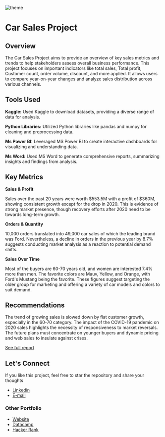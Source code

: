 ![theme](https://github.com/sakibahmed-da/car_sales_analysis/blob/main/car_sales_theme.png)

# Car Sales Project

## Overview

The Car Sales Project aims to provide an overview of key sales metrics and trends to help stakeholders assess overall business performance. This project focuses on important indicators like total sales, Total profit, Customer count, order volume, discount, and more applied. It allows users to compare year-on-year changes and analyze sales distribution across various channels.

## Tools Used

**Kaggle:** Used Kaggle to download datasets, providing a diverse range of data for analysis.

**Python Libraries:** Utilized Python libraries like pandas and numpy for cleaning and preprocessing data.

**Ms Power BI:** Leveraged MS Power BI to create interactive dashboards for visualizing and understanding data.

**Ms Word:** Used MS Word to generate comprehensive reports, summarizing insights and findings from analysis.

## Key Metrics

**Sales & Profit**

Sales over the past 20 years were worth $553.5M with a profit of $360M, showing consistent growth except for the drop in 2020. This is evidence of strong market presence, though recovery efforts after 2020 need to be towards long-term growth.

**Orders & Quantity**

10,000 orders translated into 49,000 car sales of which the leading brand was Ford. Nevertheless, a decline in orders in the previous year by 8.7% suggests conducting market analysis as a reaction to potential demand shifts.

**Sales Over Time**

Most of the buyers are 60-70 years old, and women are interested 7.4% more than men. The favorite colors are Mauv, Yellow, and Orange, with Ford's Mustang being the favorite. These figures suggest targeting the older group for marketing and offering a variety of car models and colors to suit demand.

## Recommendations

The trend of growing sales is slowed down by flat customer growth, especially in the 60-70 category. The impact of the COVID-19 pandemic on 2020 sales highlights the necessity of responsiveness to market reversals. The future plans must concentrate on younger buyers and dynamic pricing and web sales to insulate against crises.

[See full report](https://github.com/sakibahmed-da/car_sales_analysis/blob/main/report%20of%20car_sales_analysis.pdf)

## Let's Connect
If you like this project, feel free to  star the repository and share your thoughts

- [Linkedin](https://www.linkedin.com/in/sakibahmed007q/)
- [E-mail](ahmedsakib540@gmail.com)

### Other Portfolio

- [Website](https://sakibda.wixsite.com/sakib-ahmed)
- [Datacamp](https://www.datacamp.com/portfolio/sakib007)
- [Hacker Rank](https://www.hackerrank.com/profile/ahmedsakib540)
